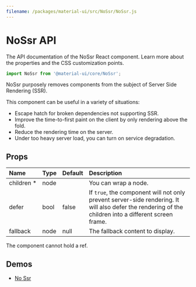 ```yaml
---
filename: /packages/material-ui/src/NoSsr/NoSsr.js
---
```


<!--- This documentation is automatically generated, do not try to edit it. -->

# NoSsr API

<p class="description">The API documentation of the NoSsr React component. Learn more about the properties and the CSS customization points.</p>

```js
import NoSsr from '@material-ui/core/NoSsr';
```

NoSsr purposely removes components from the subject of Server Side Rendering (SSR).

This component can be useful in a variety of situations:

- Escape hatch for broken dependencies not supporting SSR.
- Improve the time-to-first paint on the client by only rendering above the fold.
- Reduce the rendering time on the server.
- Under too heavy server load, you can turn on service degradation.

## Props

| Name                                                     | Type                                | Default                                 | Description                                                                                                                                           |
| :------------------------------------------------------- | :---------------------------------- | :-------------------------------------- | :---------------------------------------------------------------------------------------------------------------------------------------------------- |
| <span class="prop-name required">children&nbsp;\*</span> | <span class="prop-type">node</span> |                                         | You can wrap a node.                                                                                                                                  |
| <span class="prop-name">defer</span>                     | <span class="prop-type">bool</span> | <span class="prop-default">false</span> | If `true`, the component will not only prevent server-side rendering. It will also defer the rendering of the children into a different screen frame. |
| <span class="prop-name">fallback</span>                  | <span class="prop-type">node</span> | <span class="prop-default">null</span>  | The fallback content to display.                                                                                                                      |

The component cannot hold a ref.

## Demos

- [No Ssr](/utils/no-ssr/)
